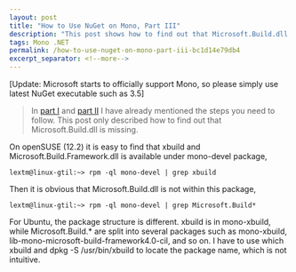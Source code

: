 ```yaml
---
layout: post
title: "How to Use NuGet on Mono, Part III"
description: "This post shows how to find out that Microsoft.Build.dll is missing."
tags: Mono .NET
permalink: /how-to-use-nuget-on-mono-part-iii-bc1d14e79db4
excerpt_separator: <!--more-->
---
```

[Update: Microsoft starts to officially support Mono, so please simply use latest NuGet executable such as 3.5]

> In [part I](/how-to-use-nuget-on-mono-part-i-8d2cd63bd1e0) and [part II](/how-to-use-nuget-on-mono-part-ii-1e71e55757bd) I have already mentioned the steps you need to follow. This post only described how to find out that Microsoft.Build.dll is missing.

On openSUSE (12.2) it is easy to find that xbuild and Microsoft.Build.Framework.dll is available under mono-devel package,

```
lextm@linux-gtil:~> rpm -ql mono-devel | grep xbuild
```

Then it is obvious that Microsoft.Build.dll is not within this package,

```
lextm@linux-gtil:~> rpm -ql mono-devel | grep Microsoft.Build*
```

For Ubuntu, the package structure is different. xbuild is in mono-xbuild, while Microsoft.Build.* are split into several packages such as mono-xbuild, lib-mono-microsoft-build-framework4.0-cil, and so on. I have to use which xbuild and dpkg -S /usr/bin/xbuild to locate the package name, which is not intuitive.
<!--more-->
